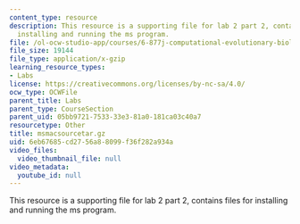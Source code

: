 ```yaml
---
content_type: resource
description: This resource is a supporting file for lab 2 part 2, contains files for
  installing and running the ms program.
file: /ol-ocw-studio-app/courses/6-877j-computational-evolutionary-biology-fall-2005/6eb67685cd2756a88099f36f282a934a_msmacsourcetar.gz
file_size: 19144
file_type: application/x-gzip
learning_resource_types:
- Labs
license: https://creativecommons.org/licenses/by-nc-sa/4.0/
ocw_type: OCWFile
parent_title: Labs
parent_type: CourseSection
parent_uid: 05bb9721-7533-33e3-81a0-181ca03c40a7
resourcetype: Other
title: msmacsourcetar.gz
uid: 6eb67685-cd27-56a8-8099-f36f282a934a
video_files:
  video_thumbnail_file: null
video_metadata:
  youtube_id: null
---
```

This resource is a supporting file for lab 2 part 2, contains files for installing and running the ms program.